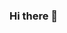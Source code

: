 ### Hi there 👋

<!--
**Suviun/suviun** is a ✨ _special_ ✨ repository because its `README.md` (this file) appears on your GitHub profile.
![Banner](https://user-images.githubusercontent.com/57669649/219815039-7833e8fe-ad5a-4911-bf11-74393a5cace4.png)

Here are some ideas to get you started:

- 🔭 I’m currently working on ...
- 🌱 I’m currently learning ...
- 👯 I’m looking to collaborate on ...
- 🤔 I’m looking for help with ...
- 💬 Ask me about ...
- 📫 How to reach me: ...
- 😄 Pronouns: ...
- ⚡ Fun fact: ...
-->
